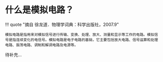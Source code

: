 # 什么是模拟电路？

!!! quote "摘自 徐龙道．物理学词典：科学出版社，2007.9"

    模拟电路是指用来对模拟信号进行传输、变换、处理、放大、测量和显示等工作的电路。模拟信号是指连续变化的电信号。模拟电路是电子电路的基础，它主要包括放大电路、信号运算和处理电路、振荡电路、调制和解调电路及电源等。

待补充...
